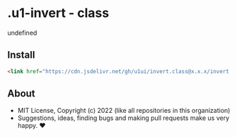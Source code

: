 # .u1-invert - class
undefined

## Install

```html
<link href="https://cdn.jsdelivr.net/gh/u1ui/invert.class@x.x.x/invert.min.css" rel=stylesheet>
```

## About

- MIT License, Copyright (c) 2022 <u1> (like all repositories in this organization) <br>
- Suggestions, ideas, finding bugs and making pull requests make us very happy. ♥

